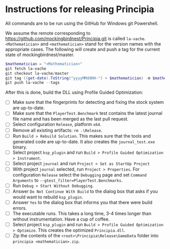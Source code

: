 # Instructions for releasing Principia

All commands are to be run using the GitHub for Windows git Powershell.

We assume the remote corresponding to https://github.com/mockingbirdnest/Principia.git
is called `la-vache`.  `<Mathematician>` and `<mathematician>` stand for the version
names with the appropriate cases.
The following will create and push a tag for the current state of mockingbirdnest/master.
```powershell
$mathematician = "<Mathematician>"
git fetch la-vache
git checkout la-vache/master
git tag ((get-date).ToString("yyyyMMddHH-") + $mathematician) -m $mathematician
git push la-vache --tags
```
After this is done, build the DLL using Profile Guided Optimization:

- [ ] Make sure that the fingerprints for detecting and fixing the stock system are up-to-date.
- [ ] Make sure that the `PlayerTest.Benchmark` test contains the latest journal file name and has been merged as the last pull request.
- [ ] Select configuration `Release`, platform `x64`.
- [ ] Remove all existing artifacts: `rm .\Release`.
- [ ] Run `Build > Rebuild Solution`.  This makes sure that the tools and generated code are up-to-date.  It also creates the `journal_test.exe` binary.
- [ ] Select project `ksp_plugin` and run `Build > Profile Guided Optimization > Instrument`.
- [ ] Select project `journal` and run `Project > Set as StartUp Project`
- [ ] With project `journal` selected, run `Project > Properties`.  For configuration `Release` select the `Debugging` page and set `Command Arguments` to `--gtest_filter=PlayerTest.Benchmarks`.
- [ ] Run `Debug > Start Without Debugging`.
- [ ] Answer `Do Not Continue With Build` to the dialog box that asks if you would want to rebuild `ksp_plugin`.
- [ ] Answer `Yes` to the dialog box that informs you that there were build errors.
- [ ] The executable runs.  This takes a long time, 3-4 times longer than without instrumentation.  Have a cup of coffee.
- [ ] Select project `ksp_plugin` and run `Build > Profile Guided Optimization > Optimize`.  This creates the optimized `Principia.dll`.
- [ ] Zip the contents of the `<root>\Principia\Release\GameData` folder into `principia <mathematician>.zip`.
